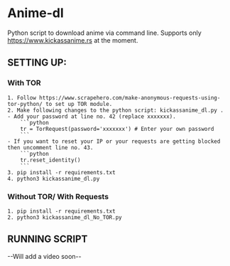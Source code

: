 # Anime-dl
Python script to download anime via command line.
Supports only https://www.kickassanime.rs at the moment.

## SETTING UP:

### With TOR
	1. Follow https://www.scrapehero.com/make-anonymous-requests-using-tor-python/ to set up TOR module.
	2. Make following changes to the python script: kickassanime_dl.py .
	- Add your password at line no. 42 (replace xxxxxxx).
		```python
		tr = TorRequest(password='xxxxxxx') # Enter your own password
		```      
	- If you want to reset your IP or your requests are getting blocked then uncomment line no. 43.
		```python
		tr.reset_identity()
		```  
	3. pip install -r requirements.txt
	4. python3 kickassanime_dl.py

### Without TOR/ With Requests
    1. pip install -r requirements.txt
    2. python3 kickassanime_dl_No_TOR.py

## RUNNING SCRIPT
--Will add a video soon--
